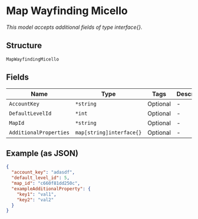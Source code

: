 
# Map Wayfinding Micello

*This model accepts additional fields of type interface{}.*

## Structure

`MapWayfindingMicello`

## Fields

| Name | Type | Tags | Description |
|  --- | --- | --- | --- |
| `AccountKey` | `*string` | Optional | - |
| `DefaultLevelId` | `*int` | Optional | - |
| `MapId` | `*string` | Optional | - |
| `AdditionalProperties` | `map[string]interface{}` | Optional | - |

## Example (as JSON)

```json
{
  "account_key": "adasdf",
  "default_level_id": 5,
  "map_id": "c660f81dd250c",
  "exampleAdditionalProperty": {
    "key1": "val1",
    "key2": "val2"
  }
}
```

